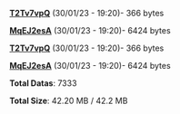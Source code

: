 [**T2Tv7vpQ**](/data/T2Tv7vpQ.txt) (30/01/23 - 19:20)- 366 bytes

[**MqEJ2esA**](/data/MqEJ2esA.txt) (30/01/23 - 19:20)- 6424 bytes

[**T2Tv7vpQ**](/data/T2Tv7vpQ.txt) (30/01/23 - 19:20)- 366 bytes

[**MqEJ2esA**](/data/MqEJ2esA.txt) (30/01/23 - 19:20)- 6424 bytes

**Total Datas**: 7333

**Total Size**: 42.20 MB / 42.2 MB